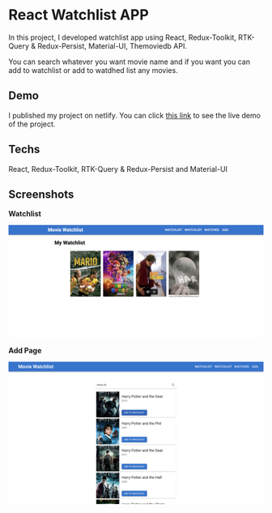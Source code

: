 # React Watchlist APP

In this project, I developed watchlist app using React, Redux-Toolkit, RTK-Query & Redux-Persist, Material-UI, Themoviedb API.

You can search whatever you want movie name and if you want you can add to watchlist or add to watdhed list any movies.

## Demo

I published my project on netlify. You can click [this link](https://movie-api-app-demo.netlify.app/)
to see the live demo of the project.

## Techs

React, Redux-Toolkit, RTK-Query & Redux-Persist and Material-UI

## Screenshots

**Watchlist**

![App Screenshot](https://github.com/ramazandogna/movie-api-app/blob/main/src/assets/images/watchlist.png)

**Add Page**

![App Screenshot](https://github.com/ramazandogna/movie-api-app/blob/main/src/assets/images/add-page.png)
